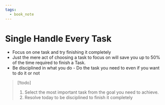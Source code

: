 ```yaml
---
tags:
  - book_note
---
```

# Single Handle Every Task

- Focus on one task and try finishing it completely
- Just the mere act of choosing a task to focus on will save you up to 50% of the time required to finish a Task.
- Be disciplined in what you do - Do the task you need to even if you want to do it or not

>[!todo]
>1. Select the most important task from the goal you need to achieve.
>2. Resolve today to be disciplined to finish it completely  